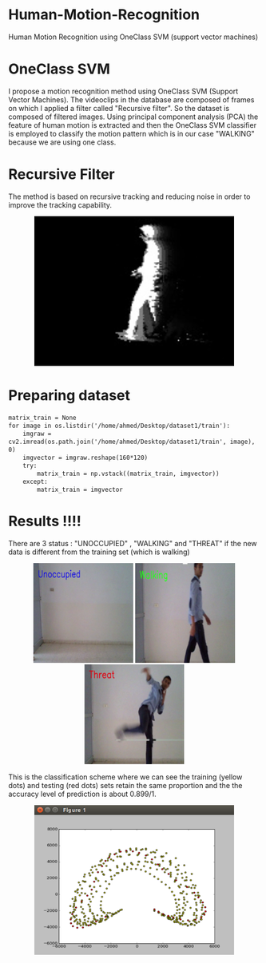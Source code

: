 # Human-Motion-Recognition
Human Motion Recognition using OneClass SVM (support vector machines)

# OneClass SVM

I propose a motion recognition method using OneClass SVM (Support Vector Machines). The videoclips in the database are composed of frames on which I applied a filter called "Recursive filter". So the dataset is composed of filtered images. Using principal component analysis (PCA) the feature of human motion is extracted and then the OneClass SVM classifier is employed to classify the motion pattern which is in our case "WALKING" because we are using one class.

# Recursive Filter

The method is based on recursive tracking and reducing noise in order to improve the tracking capability.

<p align="center">
  <img width="400" height="300" src="https://github.com/aoahmed/Human-Motion-Recognition/blob/master/dataset/train/weighted27.jpg?raw=true">
</p>

# Preparing dataset

```
matrix_train = None
for image in os.listdir('/home/ahmed/Desktop/dataset1/train'):
    imgraw = cv2.imread(os.path.join('/home/ahmed/Desktop/dataset1/train', image), 0)
    imgvector = imgraw.reshape(160*120)
    try:
        matrix_train = np.vstack((matrix_train, imgvector))
    except:
        matrix_train = imgvector
```
# Results !!!!

There are 3 status : "UNOCCUPIED" , "WALKING" and "THREAT" if the new data is different from the training set (which is walking)

<p align="center">
  <img width="200" height="200" src="https://github.com/aoahmed/Human-Motion-Recognition/blob/master/dataset/unoccupied.PNG?raw=true">
  <img width="200" height="200" src="https://github.com/aoahmed/Human-Motion-Recognition/blob/master/dataset/walking.PNG?raw=true">
  <img width="200" height="200" src="https://github.com/aoahmed/Human-Motion-Recognition/blob/master/dataset/threat.PNG?raw=true">
</p>

This is the  classification scheme where we can see the training (yellow dots) and testing (red dots) sets retain the same proportion and the the accuracy level of prediction is about 0.899/1.
<p align="center">
  <img width="400" height="300" src="https://github.com/aoahmed/Human-Motion-Recognition/blob/master/dataset/class.PNG?raw=true">
</p>
